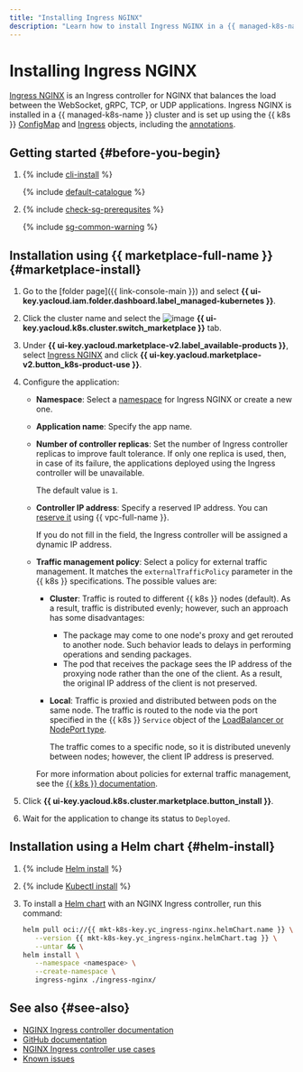 ```yaml
---
title: "Installing Ingress NGINX"
description: "Learn how to install Ingress NGINX in a {{ managed-k8s-name }} cluster."
---
```


# Installing Ingress NGINX


[Ingress NGINX](https://docs.nginx.com/nginx-ingress-controller/overview/about/) is an Ingress controller for NGINX that balances the load between the WebSocket, gRPC, TCP, or UDP applications. Ingress NGINX is installed in a {{ managed-k8s-name }} cluster and is set up using the {{ k8s }} [ConfigMap](https://docs.nginx.com/nginx-ingress-controller/configuration/global-configuration/configmap-resource/) and [Ingress](https://kubernetes.io/docs/concepts/services-networking/ingress/) objects, including the [annotations](https://docs.nginx.com/nginx-ingress-controller/configuration/ingress-resources/advanced-configuration-with-annotations/).

## Getting started {#before-you-begin}

1. {% include [cli-install](../../../_includes/cli-install.md) %}

   {% include [default-catalogue](../../../_includes/default-catalogue.md) %}

1. {% include [check-sg-prerequsites](../../../_includes/managed-kubernetes/security-groups/check-sg-prerequsites-lvl3.md) %}

   {% include [sg-common-warning](../../../_includes/managed-kubernetes/security-groups/sg-common-warning.md) %}

## Installation using {{ marketplace-full-name }} {#marketplace-install}

1. Go to the [folder page]({{ link-console-main }}) and select **{{ ui-key.yacloud.iam.folder.dashboard.label_managed-kubernetes }}**.
1. Click the cluster name and select the ![image](../../../_assets/console-icons/shopping-cart.svg) **{{ ui-key.yacloud.k8s.cluster.switch_marketplace }}** tab.
1. Under **{{ ui-key.yacloud.marketplace-v2.label_available-products }}**, select [Ingress NGINX](/marketplace/products/yc/ingress-nginx) and click **{{ ui-key.yacloud.marketplace-v2.button_k8s-product-use }}**.
1. Configure the application:

   * **Namespace**: Select a [namespace](../../concepts/index.md#namespace) for Ingress NGINX or create a new one.
   * **Application name**: Specify the app name.
   * **Number of controller replicas**: Set the number of Ingress controller replicas to improve fault tolerance. If only one replica is used, then, in case of its failure, the applications deployed using the Ingress controller will be unavailable.

      The default value is `1`.

   * **Controller IP address**: Specify a reserved IP address. You can [reserve it](../../../vpc/operations/get-static-ip.md) using {{ vpc-full-name }}.

      If you do not fill in the field, the Ingress controller will be assigned a dynamic IP address.

   * **Traffic management policy**: Select a policy for external traffic management. It matches the `externalTrafficPolicy` parameter in the {{ k8s }} specifications. The possible values are:

      * **Cluster**: Traffic is routed to different {{ k8s }} nodes (default). As a result, traffic is distributed evenly; however, such an approach has some disadvantages:

         * The package may come to one node's proxy and get rerouted to another node. Such behavior leads to delays in performing operations and sending packages.
         * The pod that receives the package sees the IP address of the proxying node rather than the one of the client. As a result, the original IP address of the client is not preserved.

      * **Local**: Traffic is proxied and distributed between pods on the same node. The traffic is routed to the node via the port specified in the {{ k8s }} `Service` object of the [LoadBalancer or NodePort type](https://kubernetes.io/docs/concepts/services-networking/service/#publishing-services-service-types).

         The traffic comes to a specific node, so it is distributed unevenly between nodes; however, the client IP address is preserved.

      For more information about policies for external traffic management, see the [{{ k8s }} documentation](https://kubernetes.io/docs/reference/networking/virtual-ips/#external-traffic-policy).

1. Click **{{ ui-key.yacloud.k8s.cluster.marketplace.button_install }}**.
1. Wait for the application to change its status to `Deployed`.

## Installation using a Helm chart {#helm-install}

1. {% include [Helm install](../../../_includes/managed-kubernetes/helm-install.md) %}
1. {% include [Kubectl install](../../../_includes/managed-kubernetes/kubectl-install.md) %}
1. To install a [Helm chart](https://helm.sh/docs/topics/charts/) with an NGINX Ingress controller, run this command:

   ```bash
   helm pull oci://{{ mkt-k8s-key.yc_ingress-nginx.helmChart.name }} \
      --version {{ mkt-k8s-key.yc_ingress-nginx.helmChart.tag }} \
      --untar && \
   helm install \
      --namespace <namespace> \
      --create-namespace \
      ingress-nginx ./ingress-nginx/
   ```

## See also {#see-also}

* [NGINX Ingress controller documentation](https://docs.nginx.com/nginx-ingress-controller/)
* [GitHub documentation](https://github.com/kubernetes/ingress-nginx)
* [NGINX Ingress controller use cases](https://github.com/kubernetes/ingress-nginx/tree/main/docs/examples)
* [Known issues](https://github.com/kubernetes/ingress-nginx/issues)
